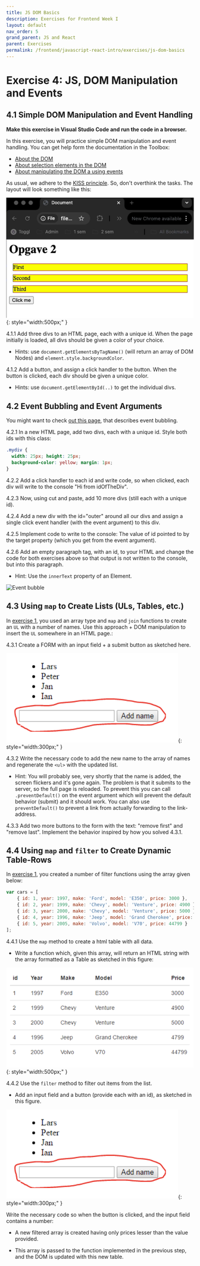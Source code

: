 ```yaml
---
title: JS DOM Basics
description: Exercises for Frontend Week I
layout: default
nav_order: 5
grand_parent: JS and React
parent: Exercises
permalink: /frontend/javascript-react-intro/exercises/js-dom-basics
---
```


# Exercise 4: JS, DOM Manipulation and Events

## 4.1 Simple DOM Manipulation and Event Handling

**Make this exercise in Visual Studio Code and run the code in a browser.**

In this exercise, you will practice simple DOM manipulation and event handling. You can get help form the documentation in the Toolbox:

- [About the DOM](../../toolbox/javascript/dom.md)
- [About selection elements in the DOM](../../toolbox/javascript/dom_selection.md)
- [About manipulating the DOM a using events](../../toolbox/javascript/dom_manipulation.md)

As usual, we adhere to the [KISS principle](https://en.wikipedia.org/wiki/KISS_principle). So, don't overthink the tasks. The layout will look something like this:

![Demo](./images/opgave2.png){: style="width:500px;" }

4.1.1 Add three divs to an HTML page, each with a unique id. When the page initially is loaded, all divs should be given a color of your choice.

- Hints: use `document.getElementsByTagName()` (will return an array of DOM Nodes) and `element.style.backgroundColor`.

4.1.2 Add a button, and assign a click handler to the button. When the button is clicked, each div should be given a unique color.

- Hints: use `document.getElementById(..)` to get the individual divs.

## 4.2 Event Bubbling and Event Arguments

You might want to check [out this page](https://javascript.info/bubbling-and-capturing), that describes event bubbling.

4.2.1 In a new HTML page, add two divs, each with a unique id. Style both ids with this class:

```css
.mydiv { 
  width: 25px; height: 25px;
  background-color: yellow; margin: 1px; 
}
```

4.2.2 Add a click handler to each id and write code, so when clicked, each div will write to the console "Hi from idOfTheDiv".

4.2.3 Now, using cut and paste, add 10 more divs (still each with a unique id).

4.2.4 Add a new div with the id="outer" around all our divs and assign a single click event handler (with the event argument) to this div.

4.2.5 Implement code to write to the console: The value of id pointed to by the target property (which you get from the event argument).

4.2.6 Add an empty paragraph tag, with an id, to your HTML and change the code for both exercises above so that output is not written to the console, but into this paragraph.

- Hint: Use the `innerText` property of an Element.

![Event bubble](./images/eventbubble.png)

## 4.3 Using `map` to Create Lists (ULs, Tables, etc.)

In [exercise 1](./js_basics.md), you used an array type and `map` and `join` functions to create an `UL` with a number of names. Use this approach + DOM manipulation to insert the `UL` somewhere in an HTML page.:

4.3.1 Create a FORM with an input field + a submit button as sketched here.  

![Add name button](./images/add_name_button.png){: style="width:300px;" }

 4.3.2 Write the necessary code to add the new name to the array of names and regenerate the `<ul>` with the updated list.

- Hint: You will probably see, very shortly that the name is added, the screen flickers and it's gone again. The problem is that it submits to the server, so the full page is reloaded. To prevent this you can call `.preventDefault()` on the event argument which will prevent the default behavior (submit) and it should work. You can also use `preventDefault()` to prevent a link from actually forwarding to the link-address.

4.3.3 Add two more buttons to the form with the text: "remove first" and "remove last". Implement the behavior inspired by how you solved 4.3.1.

## 4.4 Using `map` and `filter` to Create Dynamic Table-Rows

In [exercise 1](./js_basics.md), you created a number of filter functions using the array given below:

```javascript
var cars = [
    { id: 1, year: 1997, make: 'Ford', model: 'E350', price: 3000 },
    { id: 2, year: 1999, make: 'Chevy', model: 'Venture', price: 4900 },
    { id: 3, year: 2000, make: 'Chevy', model: 'Venture', price: 5000 },
    { id: 4, year: 1996, make: 'Jeep', model: 'Grand Cherokee', price: 4799 },
    { id: 5, year: 2005, make: 'Volvo', model: 'V70', price: 44799 }
];
```

4.4.1 Use the `map` method to create a html table with all data.

- Write a function which, given this array, will return an HTML string with the array formatted as a Table as sketched in this figure:

![Table](./images/table.png){: style="width:500px;" }

4.4.2 Use the `filter` method to filter out items from the list.

- Add an input field and a button (provide each with an id), as sketched in this figure.

![Add name button](./images/add_name_button.png){: style="width:300px;" }

Write the necessary code so when the button is clicked, and the input field contains a number:

- A new filtered array is created having only prices lesser than the value provided.

- This array is passed to the function implemented in the previous step, and the DOM is updated with this new table.

